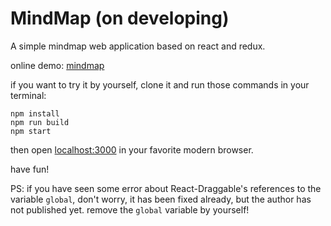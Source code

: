# MindMap (on developing)

A simple mindmap web application based on react and redux.

online demo: [mindmap](http://www.morsecoding.win/)

if you want to try it by yourself, clone it and run those commands in your terminal:

```
npm install
npm run build
npm start
```

then open [localhost:3000](http://localhost:3000/) in your favorite modern browser.

have fun!

PS: if you have seen some error about React-Draggable's references to the variable `global`, don't worry, it has been fixed already, but the author has
not published yet. remove the `global` variable by yourself!